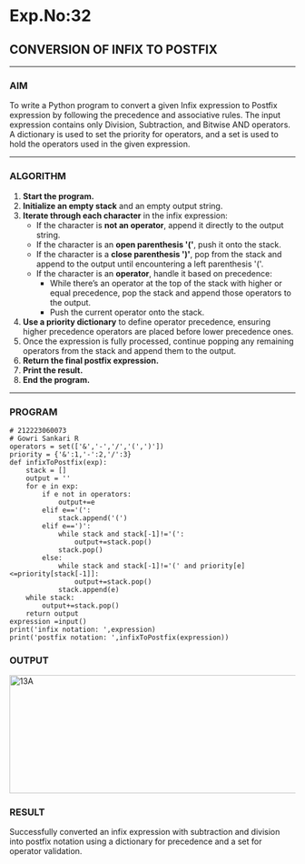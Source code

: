 # Exp.No:32  
## CONVERSION OF INFIX TO POSTFIX

---

### AIM  
To write a Python program to convert a given Infix expression to Postfix expression by following the precedence and associative rules. The input expression contains only Division, Subtraction, and Bitwise AND operators. A dictionary is used to set the priority for operators, and a set is used to hold the operators used in the given expression.

---

### ALGORITHM

1. **Start the program.**
2. **Initialize an empty stack** and an empty output string.
3. **Iterate through each character** in the infix expression:
   - If the character is **not an operator**, append it directly to the output string.
   - If the character is an **open parenthesis '('**, push it onto the stack.
   - If the character is a **close parenthesis ')'**, pop from the stack and append to the output until encountering a left parenthesis '('.
   - If the character is an **operator**, handle it based on precedence:
     - While there’s an operator at the top of the stack with higher or equal precedence, pop the stack and append those operators to the output.
     - Push the current operator onto the stack.
4. **Use a priority dictionary** to define operator precedence, ensuring higher precedence operators are placed before lower precedence ones.
5. Once the expression is fully processed, continue popping any remaining operators from the stack and append them to the output.
6. **Return the final postfix expression.**
7. **Print the result.**
8. **End the program.**

---

### PROGRAM

```
# 212223060073
# Gowri Sankari R
operators = set(['&','-','/','(',')'])  
priority = {'&':1,'-':2,'/':3} 
def infixToPostfix(exp):    
    stack = [] 
    output = '' 
    for e in exp:
        if e not in operators:
            output+=e
        elif e=='(':
            stack.append('(')
        elif e==')':
            while stack and stack[-1]!='(':
                output+=stack.pop()
            stack.pop()
        else:
            while stack and stack[-1]!='(' and priority[e]<=priority[stack[-1]]:
                output+=stack.pop()
            stack.append(e)
    while stack:
        output+=stack.pop()
    return output
expression =input()
print('infix notation: ',expression)
print('postfix notation: ',infixToPostfix(expression))
```

### OUTPUT
<img width="1176" height="208" alt="13A" src="https://github.com/user-attachments/assets/21925af3-303f-46c6-b847-abd8c24729e6" />


### RESULT
Successfully converted an infix expression with subtraction and division into postfix notation using a dictionary for precedence and a set for operator validation.

